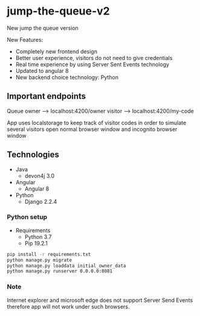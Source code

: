 # jump-the-queue-v2

New jump the queue version

New Features:

* Completely new frontend design
* Better user experience, visitors do not need to give credentials
* Real time experience by using Server Sent Events technology
* Updated to angular 8
* New backend choice technology: Python

## Important endpoints
Queue owner -->  localhost:4200/owner
visitor --> localhost:4200/my-code

App uses localstorage to keep track of visitor codes in order to simulate several visitors open normal browser window and incognito browser window

## Technologies
- Java
    - devon4j 3.0
- Angular
    - Angular 8
- Python
    - Django 2.2.4

### Python setup
- Requirements
    - Python 3.7
    - Pip 19.2.1

```sh
pip install -r requirements.txt
python manage.py migrate
python manage.py loaddata initial_owner_data
python manage.py runserver 0.0.0.0:8081
```


### Note
Internet explorer and microsoft edge does not support Server Send Events therefore app will not work under such browsers.





